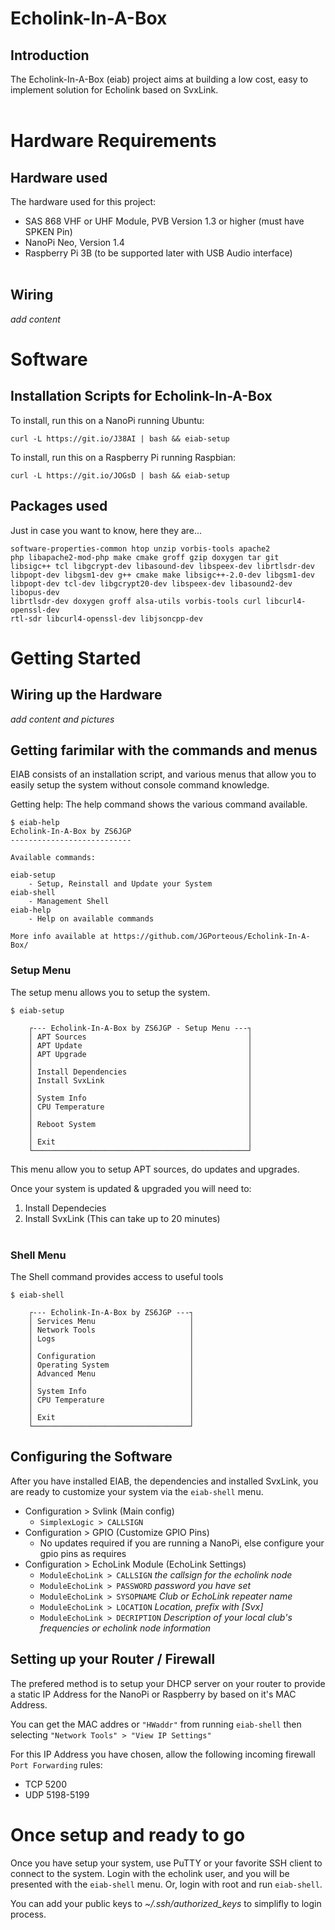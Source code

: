 # Echolink-In-A-Box

## Introduction
The Echolink-In-A-Box (eiab) project aims at building a low cost, easy to implement solution for Echolink based on SvxLink.
<br/>
<br/>

# Hardware Requirements

## Hardware used
The hardware used for this project:
* SAS 868 VHF or UHF Module, PVB Version 1.3 or higher (must have SPKEN Pin)
* NanoPi Neo, Version 1.4
* Raspberry Pi 3B (to be supported later with USB Audio interface)
<br/><br/>

## Wiring
_add content_



# Software
## Installation Scripts for Echolink-In-A-Box

To install, run this on a NanoPi running Ubuntu:
```
curl -L https://git.io/J38AI | bash && eiab-setup
```

To install, run this on a Raspberry Pi running Raspbian:
```
curl -L https://git.io/JOGsD | bash && eiab-setup
```

## Packages used
Just in case you want to know, here they are...
```
software-properties-common htop unzip vorbis-tools apache2
php libapache2-mod-php make cmake groff gzip doxygen tar git 
libsigc++ tcl libgcrypt-dev libasound-dev libspeex-dev librtlsdr-dev 
libpopt-dev libgsm1-dev g++ cmake make libsigc++-2.0-dev libgsm1-dev 
libpopt-dev tcl-dev libgcrypt20-dev libspeex-dev libasound2-dev libopus-dev 
librtlsdr-dev doxygen groff alsa-utils vorbis-tools curl libcurl4-openssl-dev 
rtl-sdr libcurl4-openssl-dev libjsoncpp-dev
```

# Getting Started
## Wiring up the Hardware

_add content and pictures_

## Getting farimilar with the commands and menus
EIAB consists of an installation script, and various menus that allow you to easily setup the system without console command knowledge.

Getting help:
The help command shows the various command available.

```
$ eiab-help 
Echolink-In-A-Box by ZS6JGP
---------------------------

Available commands:

eiab-setup
    - Setup, Reinstall and Update your System
eiab-shell
    - Management Shell
eiab-help
    - Help on available commands

More info available at https://github.com/JGPorteous/Echolink-In-A-Box/
```

### Setup Menu
The setup menu allows you to setup the system.
```
$ eiab-setup

    ┌--- Echolink-In-A-Box by ZS6JGP - Setup Menu ---┐
    │ APT Sources                                    │
    │ APT Update                                     │
    │ APT Upgrade                                    │
    │                                                │
    │ Install Dependencies                           │
    │ Install SvxLink                                │
    │                                                │
    │ System Info                                    │
    │ CPU Temperature                                │
    │                                                │
    │ Reboot System                                  │
    │                                                │
    │ Exit                                           │
    └────────────────────────────────────────────────┘
```

This menu allow you to setup APT sources, do updates and upgrades.

Once your system is updated & upgraded you will need to:
1. Install Dependecies
2. Install SvxLink (This can take up to 20 minutes)
<br/><br/>

### Shell Menu
The Shell command provides access to useful tools

```
$ eiab-shell

    ┌--- Echolink-In-A-Box by ZS6JGP ---┐
    │ Services Menu                     │
    │ Network Tools                     │
    │ Logs                              │
    │                                   │
    │ Configuration                     │
    │ Operating System                  │
    │ Advanced Menu                     │
    │                                   │
    │ System Info                       │
    │ CPU Temperature                   │
    │                                   │
    │ Exit                              │
    └───────────────────────────────────┘
```

## Configuring the Software

After you have installed EIAB, the dependencies and installed SvxLink, you are ready to customize your system via the `eiab-shell` menu.

* Configuration > Svlink (Main config)
    * `SimplexLogic > CALLSIGN`
* Configuration > GPIO (Customize GPIO Pins)
    * No updates required if you are running a NanoPi, else configure your gpio pins as requires
* Configuration > EchoLink Module (EchoLink Settings)
    * `ModuleEchoLink > CALLSIGN` _the callsign for the echolink node_
    * `ModuleEchoLink > PASSWORD` _password you have set_
    * `ModuleEchoLink > SYSOPNAME` _Club or EchoLink repeater name_
    * `ModuleEchoLink > LOCATION` _Location, prefix with [Svx]_
    * `ModuleEchoLink > DECRIPTION` _Description of your local club's frequencies or echolink node information_

## Setting up your Router / Firewall
The prefered method is to setup your DHCP server on your router to provide a static IP Address for the NanoPi or Raspberry by based on it's MAC Address.

You can get the MAC addres or `"HWaddr"` from running `eiab-shell` then selecting `"Network Tools" > "View IP Settings"`

For this IP Address you have chosen, allow the following incoming firewall `Port Forwarding` rules:
* TCP 5200
* UDP 5198-5199 

# Once setup and ready to go
Once you have setup your system, use PuTTY or your favorite SSH client to connect to the system. Login with the echolink user, and you will be presented with the `eiab-shell` menu. Or, login with root and run `eiab-shell`.

You can add your public keys to _~/.ssh/authorized_keys_ to simplifly to login process. 

